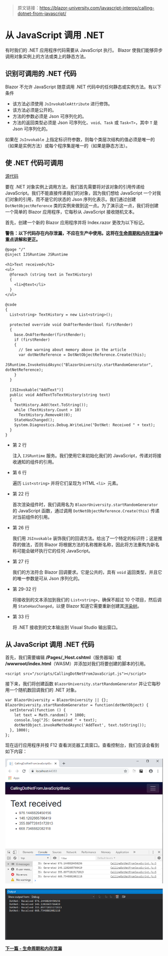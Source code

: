> 原文链接：https://blazor-university.com/javascript-interop/calling-dotnet-from-javascript/

# 从 JavaScript 调用 .NET
有时我们的 .NET 应用程序代码需要从 JavaScript 执行。 Blazor 使我们能够异步调用对象实例上的方法或类上的静态方法。

## 识别可调用的 .NET 代码
Blazor 不允许 JavaScript 随意调用 .NET 代码中的任何静态或实例方法。有以下条件

- 该方法必须使用 `JsInvokableAttribute` 进行修饰。
- 该方法必须是公开的。
- 方法的参数必须是 Json 可序列化的。
- 方法的返回类型必须是 Json 可序列化、`void`、`Task` 或 `Task<T>`，其中 `T` 是 Json 可序列化的。

如果在 `JsInvokable` 上指定标识符参数，则每个类层次结构的值必须是唯一的（如果是实例方法）或每个程序集是唯一的（如果是静态方法）。

## 使 .NET 代码可调用
[源代码](https://github.com/mrpmorris/blazor-university/tree/master/src/JavaScriptInterop/CallingDotNetFromJavaScriptBasic)

要在 .NET 对象实例上调用方法，我们首先需要将对该对象的引用传递给 JavaScript。我们不能直接传递我们的对象，因为我们想给 JavaScript 一个对我们对象的引用，而不是它的状态的 Json 序列化表示。我们通过创建 `DotNetObjectReference` 类的实例来做到这一点。为了演示这一点，我们将创建一个简单的 Blazor 应用程序，它每秒从 JavaScript 接收随机文本。

首先，创建一个新的 Blazor 应用程序并将 Index.razor 更改为以下标记。

**警告：以下代码存在内存泄漏，不应在生产中使用。这将在[生命周期和内存泄漏](/javascript-interop/calling-dotnet-from-javascript/lifetimes-and-memory-leaks/)中重点讲解和更正。**

```
@page "/"
@inject IJSRuntime JSRuntime

<h1>Text received</h1>
<ul>
  @foreach (string text in TextHistory)
  {
    <li>@text</li>
  }
</ul>

@code
{
  List<string> TextHistory = new List<string>();

  protected override void OnAfterRender(bool firstRender)
  {
    base.OnAfterRender(firstRender);
    if (firstRender)
    {
      // See warning about memory above in the article
      var dotNetReference = DotNetObjectReference.Create(this);
      JSRuntime.InvokeVoidAsync("BlazorUniversity.startRandomGenerator", dotNetReference);
    }
  }

  [JSInvokable("AddText")]
  public void AddTextToTextHistory(string text)
  {
    TextHistory.Add(text.ToString());
    while (TextHistory.Count > 10)
      TextHistory.RemoveAt(0);
    StateHasChanged();
    System.Diagnostics.Debug.WriteLine("DotNet: Received " + text);
  }
}
```

- 第 2 行

  注入 `IJSRuntime` 服务。我们使用它来初始化我们的 JavaScript，传递对将接收通知的组件的引用。

- 第 6 行

  遍历 `List<string>` 并将它们呈现为 HTML `<li> `元素。

- 第 22 行

  首次渲染组件时，我们调用名为 `BlazorUniversity.startRandomGenerator` 的 JavaScript 函数，通过调用 `DotNetObjectReference.Create(this)` 传递对当前组件的引用。

- 第 26 行

  我们用 `JSInvokable` 装饰我们的回调方法。给出了一个特定的标识符；这是推荐的做法，否则 Blazor 将根据方法的名称推断名称，因此将方法重构为新名称可能会破坏执行它的任何 JavaScript。

- 第 27 行

  我们的方法符合 Blazor 回调要求。它是公共的，具有 `void` 返回类型，并且它的唯一参数是可从 Json 序列化的。

- 第 29-32 行

  将接收到的文本添加到我们的 `List<string>`，确保不超过 10 个项目，然后调用 `StateHasChanged`，以便 Blazor 知道它需要重新创建其[渲染树](/components/render-trees/)。

- 第 33 行

  将 .NET 接收到的文本输出到 Visual Studio 输出窗口。

## 从 JavaScript 调用 .NET 代码
首先，我们需要编辑 **/Pages/_Host.cshtml**（服务器端）或 **/wwwroot/index.html**（WASM）并添加对我们将要创建的脚本的引用。

```
<script src="/scripts/CallingDotNetFromJavaScript.js"></script>
```

接下来，我们将创建函数 `BlazorUniversity.startRandomGenerator` 并让它每秒用一个随机数回调我们的 .NET 对象。

```
var BlazorUniversity = BlazorUniversity || {};
BlazorUniversity.startRandomGenerator = function(dotNetObject) {
  setInterval(function () {
    let text = Math.random() * 1000;
    console.log("JS: Generated " + text);
    dotNetObject.invokeMethodAsync('AddText', text.toString());
  }, 1000);
};
```

现在运行应用程序并按 F12 查看浏览器工具窗口。查看控制台，我们应该会看到如下内容：


![浏览器视图](CallingDotNetFromJavaScript.png)

![Visual Studio 输出视图](CallingDotNetFromJavaScriptVS.png)


**[下一篇 - 生命周期和内存泄漏](/javascript-interop/calling-dotnet-from-javascript/lifetimes-and-memory-leaks/)**